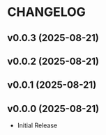 # CHANGELOG


## v0.0.3 (2025-08-21)


## v0.0.2 (2025-08-21)


## v0.0.1 (2025-08-21)


## v0.0.0 (2025-08-21)

- Initial Release
